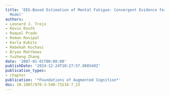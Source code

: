 ```yaml
---
title: 'EEG-Based Estimation of Mental Fatigue: Convergent Evidence for a Three-State
  Model'
authors:
- Leonard J. Trejo
- Kevin Knuth
- Raquel Prado
- Roman Rosipal
- Karla Kubitz
- Rebekah Kochavi
- Bryan Matthews
- Yuzheng Zhang
date: '2007-01-01T00:00:00'
publishDate: '2024-12-24T10:27:57.088540Z'
publication_types:
- chapter
publication: '*Foundations of Augmented Cognition*'
doi: 10.1007/978-3-540-73216-7_23
---
```

